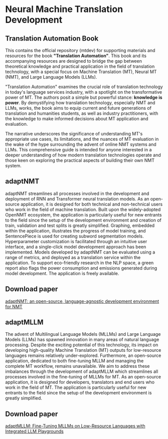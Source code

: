 # Neural Machine Translation Development

## Translation Automation Book 

This contains the official repository (mtdev) for supporting materials and resources for the book **"Translation Automation"**. This book and its accompanying resources are designed to bridge the gap between theoretical knowledge and practical application in the field of translation technology, with a special focus on Machine Translation (MT), Neural MT (NMT), and Large Language Models (LLMs).

"Translation Automation" examines the crucial role of translation technology in today's language services industry, with a spotlight on the transformative power of MT. The authors posit a simple but powerful stance: **knowledge is power**. By demystifying how translation technology, especially NMT and LLMs, works, the book aims to equip current and future generations of translation and humanities students, as well as industry practitioners, with the knowledge to make informed decisions about MT application and evaluation.

The narrative underscores the significance of understanding MT's appropriate use cases, its limitations, and the nuances of MT evaluation in the wake of the hype surrounding the advent of online NMT systems and LLMs. This comprehensive guide is intended for anyone interested in a deeper understanding of how modern translation technologies operate and those keen on exploring the practical aspects of building their own NMT system.

## adaptNMT

adaptNMT streamlines all processes involved in the development and deployment of RNN and Transformer neural translation models. As an open-source application, it is designed for both technical and non-technical users who work in the field of machine translation. Built upon the widely-adopted OpenNMT ecosystem, the application is particularly useful for new entrants to the field since the setup of the development environment and creation of train, validation  and test splits is greatly simplified. Graphing, embedded within the application, illustrates the progress of model training, and SentencePiece is used for creating subword segmentation models. Hyperparameter customization is facilitated through an intuitive user interface, and a single-click model development approach has been implemented. Models developed by adaptNMT can be evaluated using a range of metrics, and deployed as a translation service within the application. To support eco-friendly research in the NLP space, a green report also flags the power consumption and emissions generated during model development. The application is freely available.

## Download paper
[adaptNMT: an open-source, language-agnostic development environment for NMT](https://doi.org/10.1007/s10579-023-09671-2)

## adaptMLLM

The advent of Multilingual Language Models (MLLMs) and Large Language Models (LLMs) has spawned innovation in many areas of natural language processing. Despite the exciting potential of this technology, its impact on developing high-quality Machine Translation (MT) outputs for low-resource languages remains relatively under-explored. Furthermore, an open-source application, dedicated to both fine-tuning MLLM and managing the complete MT workflow, remains unavailable. We aim to address these imbalances through the development of adaptMLLM which streamlines all processes involved in the fine-tuning of MLLMs for MT. As an open-source application, it is designed for developers, translators and end users who work in the field of MT. The application is particularly useful for new entrants to the field since the setup of the development environment is greatly simplified. 

## Download paper
[adaptMLLM: Fine-Tuning MLLMs on Low-Resource Languages with Integrated LLM Playgrounds](https://www.mdpi.com/2078-2489/14/12/638)
